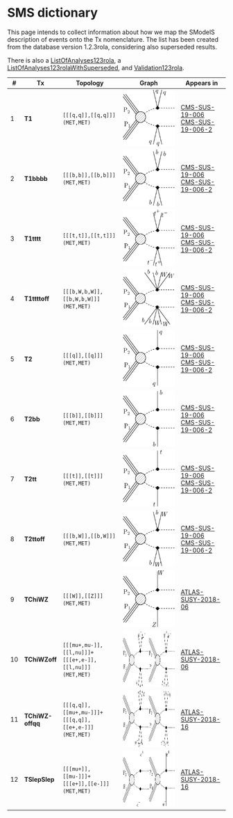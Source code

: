 

# SMS dictionary
This page intends to collect information about how we map the SModelS description of
events onto the Tx nomenclature. The list has been created from the database version 1.2.3rola, considering also superseded results.

There is also a [ListOfAnalyses123rola](https://smodels.github.io/docs/ListOfAnalyses123rola), a [ListOfAnalyses123rolaWithSuperseded](https://smodels.github.io/docs/ListOfAnalyses123rolaWithSuperseded), and [Validation123rola](Validation123rola).

| **#** | **Tx** | **Topology** | **Graph** | **Appears in** |
| ----- | ------ | ------------ | --------- | -------------- |
| 1 | <a name="T1"></a>**T1**<br> | `[[[q,q]],[[q,q]]]`<BR>`(MET,MET)` | <img alt="T1" src="../feyn/straight/T1.png" height="130"> | [CMS-SUS-19-006](ListOfAnalyses123rola#CMS-SUS-19-006)<BR>[CMS-SUS-19-006-2](ListOfAnalyses123rola#CMS-SUS-19-006-2)|
| 2 | <a name="T1bbbb"></a>**T1bbbb**<br> | `[[[b,b]],[[b,b]]]`<BR>`(MET,MET)` | <img alt="T1bbbb" src="../feyn/straight/T1bbbb.png" height="130"> | [CMS-SUS-19-006](ListOfAnalyses123rola#CMS-SUS-19-006)<BR>[CMS-SUS-19-006-2](ListOfAnalyses123rola#CMS-SUS-19-006-2)|
| 3 | <a name="T1tttt"></a>**T1tttt**<br> | `[[[t,t]],[[t,t]]]`<BR>`(MET,MET)` | <img alt="T1tttt" src="../feyn/straight/T1tttt.png" height="130"> | [CMS-SUS-19-006](ListOfAnalyses123rola#CMS-SUS-19-006)<BR>[CMS-SUS-19-006-2](ListOfAnalyses123rola#CMS-SUS-19-006-2)|
| 4 | <a name="T1ttttoff"></a>**T1ttttoff**<br> | `[[[b,W,b,W]],[[b,W,b,W]]]`<BR>`(MET,MET)` | <img alt="T1ttttoff" src="../feyn/straight/T1ttttoff.png" height="130"> | [CMS-SUS-19-006](ListOfAnalyses123rola#CMS-SUS-19-006)<BR>[CMS-SUS-19-006-2](ListOfAnalyses123rola#CMS-SUS-19-006-2)|
| 5 | <a name="T2"></a>**T2**<br> | `[[[q]],[[q]]]`<BR>`(MET,MET)` | <img alt="T2" src="../feyn/straight/T2.png" height="130"> | [CMS-SUS-19-006](ListOfAnalyses123rola#CMS-SUS-19-006)<BR>[CMS-SUS-19-006-2](ListOfAnalyses123rola#CMS-SUS-19-006-2)|
| 6 | <a name="T2bb"></a>**T2bb**<br> | `[[[b]],[[b]]]`<BR>`(MET,MET)` | <img alt="T2bb" src="../feyn/straight/T2bb.png" height="130"> | [CMS-SUS-19-006](ListOfAnalyses123rola#CMS-SUS-19-006)<BR>[CMS-SUS-19-006-2](ListOfAnalyses123rola#CMS-SUS-19-006-2)|
| 7 | <a name="T2tt"></a>**T2tt**<br> | `[[[t]],[[t]]]`<BR>`(MET,MET)` | <img alt="T2tt" src="../feyn/straight/T2tt.png" height="130"> | [CMS-SUS-19-006](ListOfAnalyses123rola#CMS-SUS-19-006)<BR>[CMS-SUS-19-006-2](ListOfAnalyses123rola#CMS-SUS-19-006-2)|
| 8 | <a name="T2ttoff"></a>**T2ttoff**<br> | `[[[b,W]],[[b,W]]]`<BR>`(MET,MET)` | <img alt="T2ttoff" src="../feyn/straight/T2ttoff.png" height="130"> | [CMS-SUS-19-006](ListOfAnalyses123rola#CMS-SUS-19-006)<BR>[CMS-SUS-19-006-2](ListOfAnalyses123rola#CMS-SUS-19-006-2)|
| 9 | <a name="TChiWZ"></a>**TChiWZ**<br> | `[[[W]],[[Z]]]`<BR>`(MET,MET)` | <img alt="TChiWZ" src="../feyn/straight/TChiWZ.png" height="130"> | [ATLAS-SUSY-2018-06](ListOfAnalyses123rola#ATLAS-SUSY-2018-06)|
| 10 | <a name="TChiWZoff"></a>**TChiWZoff**<br> | `[[[mu+,mu-]],[[l,nu]]]+`<BR>`[[[e+,e-]],[[l,nu]]]`<BR>`(MET,MET)` | <img alt="TChiWZoff" src="../feyn/straight/TChiWZoff.png" height="130"> | [ATLAS-SUSY-2018-06](ListOfAnalyses123rola#ATLAS-SUSY-2018-06)|
| 11 | <a name="TChiWZoffqq"></a>**TChiWZ-<br>offqq**<br> | `[[[q,q]],[[mu+,mu-]]]+`<BR>`[[[q,q]],[[e+,e-]]]`<BR>`(MET,MET)` | <img alt="TChiWZoffqq" src="../feyn/straight/TChiWZoffqq.png" height="130"> | [ATLAS-SUSY-2018-16](ListOfAnalyses123rola#ATLAS-SUSY-2018-16)|
| 12 | <a name="TSlepSlep"></a>**TSlepSlep**<br> | `[[[mu+]],[[mu-]]]+`<BR>`[[[e+]],[[e-]]]`<BR>`(MET,MET)` | <img alt="TSlepSlep" src="../feyn/straight/TSlepSlep.png" height="130"> | [ATLAS-SUSY-2018-16](ListOfAnalyses123rola#ATLAS-SUSY-2018-16)|
